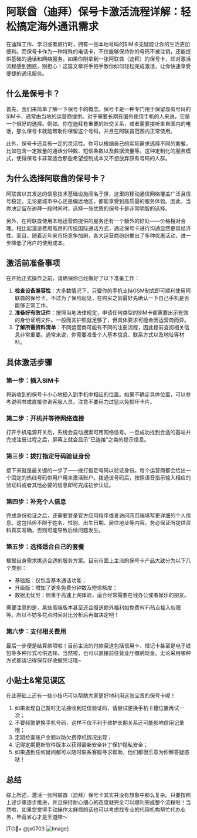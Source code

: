 # 阿联酋（迪拜）保号卡激活流程详解：轻松搞定海外通讯需求

在迪拜工作、学习或者旅行时，拥有一张本地号码的SIM卡无疑能让你的生活更加便利。而保号卡作为一种特殊的电话卡，不仅能够保持你的号码不被注销，还能提供基础的通话和网络服务。如果你刚拿到一张阿联酋（迪拜）的保号卡，却对激活流程感到困惑，别担心！这篇文章将手把手教你如何轻松完成激活，让你快速享受便捷的通讯服务。

## 什么是保号卡？

首先，我们来简单了解一下保号卡的概念。保号卡是一种专门用于保留现有号码的SIM卡，通常由当地的运营商提供。对于需要长期在国外使用手机的人来说，它是一个很好的选择。例如，你在迪拜有重要的社交关系，或者需要接听来自国内的电话，那么保号卡就能帮助你保留这个号码，并且在阿联酋范围内正常使用。

此外，保号卡还具有一定的灵活性。你可以根据自己的实际需求选择不同的套餐，比如包含一定数量的通话分钟数、短信条数以及数据流量等。这种定制化的服务模式，使得保号卡非常适合那些希望控制成本又不想放弃原有号码的人群。

## 为什么选择阿联酋的保号卡？

阿联酋以其发达的信息技术基础设施闻名于世，这里的移动通信网络覆盖广泛且信号稳定。无论是城市中心还是偏远地区，都能享受到高质量的服务体验。因此，当你决定留在迪拜一段时间时，选择一张优质的保号卡是非常明智的选择。

另外，在阿联酋使用本地运营商提供的服务还有一个额外的好处——价格相对合理。相比起漫游费用高昂的传统国际通话方式，通过保号卡进行沟通显然更具经济性。而且，随着近年来市场竞争加剧，各大运营商纷纷推出了多种优惠活动，进一步降低了用户的使用成本。

## 激活前准备事项

在开始正式操作之前，请确保你已经做好了以下准备工作：

1. **检查设备兼容性**：大多数情况下，只要你的手机支持GSM制式即可顺利使用阿联酋的保号卡。不过为了保险起见，在购买之前最好先确认一下自己手机是否能够正常工作。
2. **准备好有效证件**：按照当地法律规定，申请任何类型的SIM卡都需要出示有效的身份证明文件。一般而言护照就足够了，但具体要求可能会因运营商而异。
3. **了解所需资料清单**：不同运营商可能有不同的注册流程，因此提前查阅相关信息非常重要。通常来说，你需要准备个人基本信息、联系方式以及地址等材料。

## 具体激活步骤

### 第一步：插入SIM卡
将新收到的保号卡小心地插入到手机中相应的位置。如果不确定具体位置，可以参考说明书或直接咨询客服人员。注意不要用力过猛以免损坏卡片。

### 第二步：开机并等待网络连接
打开手机电源开关后，系统会自动搜索可用网络信号。一旦成功找到合适的基站并完成注册过程之后，屏幕上就会显示“已连接”之类的提示信息。

### 第三步：拨打指定号码验证身份
接下来就是最关键的一步了——拨打指定号码以验证身份。每个运营商都会给出一个固定的热线号码供用户用来激活账户。拨通该号码后，按照语音指示输入相应的验证码或者其他必要的信息即可完成初步认证。

### 第四步：补充个人信息
完成身份验证之后，还需要登录官方应用程序或者访问网页端填写更详细的个人信息。这包括但不限于姓名、性别、出生日期、居住地址等内容。务必保证所提供资料真实准确，否则可能导致后续问题发生。

### 第五步：选择适合自己的套餐
根据自身需求挑选合适的服务方案。目前市面上主流的保号卡产品大致分为以下几个类别：
- 基础版：仅包含基本通话功能；
- 升级版：增加了更多免费分钟数及短信额度；
- 数据无忧型：侧重于高速上网体验，适合经常需要在线办公或者娱乐的朋友。

需要注意的是，某些高端版本甚至还会赠送额外福利如免费WiFi热点接入权限等。所以不妨多花点时间对比分析后再做决定吧！

### 第六步：支付相关费用
最后一步便是结算款项啦！目前主流的付款渠道包括信用卡、借记卡甚至是电子钱包等多种形式可供选择。当然啦，也可以直接前往营业厅缴纳现金。无论采用哪种方式都请记得保存好收据凭证哦~

## 小贴士&常见误区

在此基础上还有一些小技巧可以帮助大家更好地利用这张宝贵的保号卡呢！

1. 如果发现自己暂时无法接收到短信验证码，请尝试更换手机卡槽位置再试一次；
2. 不要频繁更换手机号码，这样不仅不利于维护长期关系还可能影响信用记录哦；
3. 定期检查账户余额以防欠费停机情况出现；
4. 记得定期更新软件版本以获得最新安全补丁保护隐私安全；
5. 如果遇到任何疑问都可以随时联系客服寻求帮助，他们都很乐意为你解答疑惑哒！

## 总结

综上所述，激活一张阿联酋（迪拜）保号卡其实并没有想象中那么复杂。只要按照上述步骤逐步推进，并且保持耐心细心的态度就完全可以顺利完成整个流程啦！当然啦，如果您觉得手动操作太麻烦的话也可以考虑找专业的代理机构帮忙代办业务，毕竟省心才是王道嘛～

[TG💪+ @jx0703 ![Image](https://github.com/user-attachments/assets/dbca1d08-cadb-493c-b0ec-ad6f7a83f270)]